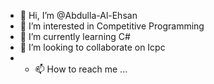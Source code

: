 - 👋 Hi, I’m @Abdulla-Al-Ehsan
- 👀 I’m interested in Competitive Programming
- 🌱 I’m currently learning C#
- 💞️ I’m looking to collaborate on Icpc
- - 📫 How to reach me ...
  

<!---
Abdulla-Al-Ehsan/Abdulla-Al-Ehsan is a ✨ special ✨ repository because its `README.md` (this file) appears on your GitHub profile.
You can click the Preview link to take a look at your changes.
--->
